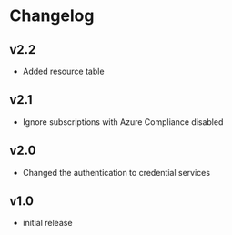 # Changelog

## v2.2

- Added resource table

## v2.1

- Ignore subscriptions with Azure Compliance disabled

## v2.0

- Changed the authentication to credential services

## v1.0

- initial release
